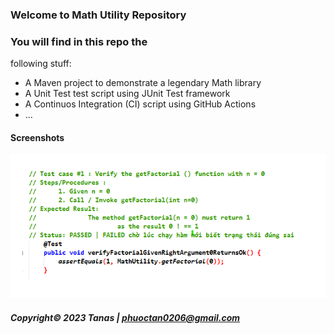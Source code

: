 ### Welcome to Math Utility Repository

### You will find in this repo the 
following stuff:

* A Maven project to demonstrate a legendary  Math library 
* A Unit Test test script using JUnit Test framework
* A Continuos Integration (CI) script using GitHub Actions
* ...

#### Screenshots
![Junit test script](https://github.com/Tanas-IT/math-util-mvn/blob/main/screenshots/test%20script%20with%20junit.png)
##### Copyright&#169; 2023 Tanas | phuoctan0206@gmail.com

